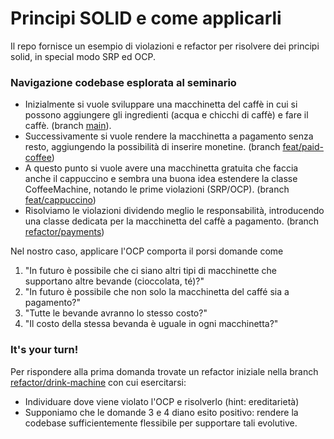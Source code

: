# Principi SOLID e come applicarli

Il repo fornisce un esempio di violazioni e refactor per risolvere dei principi solid, in special modo SRP ed OCP.

### Navigazione codebase esplorata al seminario

- Inizialmente si vuole sviluppare una macchinetta del caffè in cui si possono aggiungere gli ingredienti (acqua e chicchi di caffè) e fare il caffè. (branch [main](https://github.com/xtreamsrl/java-solid-unicatt/tree/main)).
- Successivamente si vuole rendere la macchinetta a pagamento senza resto, aggiungendo la possibilità di inserire monetine. (branch [feat/paid-coffee](https://github.com/xtreamsrl/java-solid-unicatt/tree/feat/paid-coffee))
- A questo punto si vuole avere una macchinetta gratuita che faccia anche il cappuccino e sembra una buona idea estendere la classe CoffeeMachine, notando le prime violazioni (SRP/OCP). (branch [feat/cappuccino](https://github.com/xtreamsrl/java-solid-unicatt/tree/feat/cappuccino))
- Risolviamo le violazioni dividendo meglio le responsabilità, introducendo una classe dedicata per la macchinetta del caffè a pagamento. (branch [refactor/payments](https://github.com/xtreamsrl/java-solid-unicatt/tree/refactor/payment))

Nel nostro caso, applicare l'OCP comporta il porsi domande come 
1. "In futuro è possibile che ci siano altri tipi di macchinette che supportano altre bevande (cioccolata, té)?"
2. "In futuro è possibile che non solo la macchinetta del caffé sia a pagamento?"
3. "Tutte le bevande avranno lo stesso costo?"
4. "Il costo della stessa bevanda è uguale in ogni macchinetta?"

### It's your turn!

Per rispondere alla prima domanda trovate un refactor iniziale nella branch [refactor/drink-machine](https://github.com/xtreamsrl/java-solid-unicatt/tree/refactor/drink-machine) con cui esercitarsi:  
- Individuare dove viene violato l'OCP e risolverlo (hint: ereditarietà)
- Supponiamo che le domande 3 e 4 diano esito positivo: rendere la codebase sufficientemente flessibile per supportare tali evolutive.
